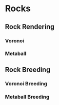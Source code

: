 # Rocks

## Rock Rendering

### Voronoi

### Metaball

## Rock Breeding

### Voronoi Breeding

### Metaball Breeding



